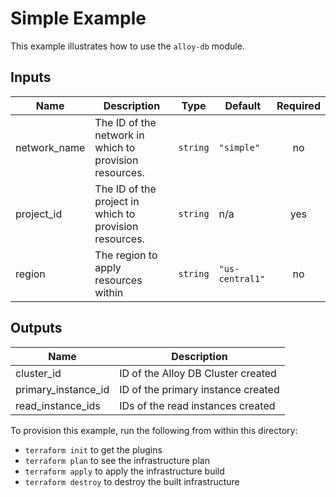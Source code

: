 # Simple Example

This example illustrates how to use the `alloy-db` module.

<!-- BEGINNING OF PRE-COMMIT-TERRAFORM DOCS HOOK -->
## Inputs

| Name | Description | Type | Default | Required |
|------|-------------|------|---------|:--------:|
| network\_name | The ID of the network in which to provision resources. | `string` | `"simple"` | no |
| project\_id | The ID of the project in which to provision resources. | `string` | n/a | yes |
| region | The region to apply resources within | `string` | `"us-central1"` | no |

## Outputs

| Name | Description |
|------|-------------|
| cluster\_id | ID of the Alloy DB Cluster created |
| primary\_instance\_id | ID of the primary instance created |
| read\_instance\_ids | IDs of the read instances created |

<!-- END OF PRE-COMMIT-TERRAFORM DOCS HOOK -->

To provision this example, run the following from within this directory:
- `terraform init` to get the plugins
- `terraform plan` to see the infrastructure plan
- `terraform apply` to apply the infrastructure build
- `terraform destroy` to destroy the built infrastructure
